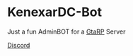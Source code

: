 # KenexarDC-Bot
<div style="center">
  <p>Just a fun AdminBOT for a <a href="">GtaRP</a> Server</p>
  <a href="http://discord.gg/ZDyUcRkmCd">Discord</p>
</div>
